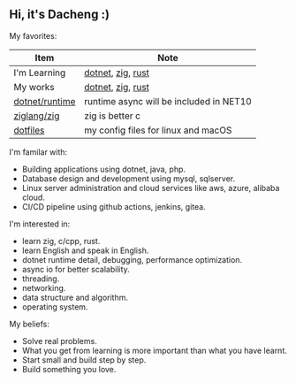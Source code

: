 ## Hi, it's Dacheng :)

My favorites:

| Item | Note |
| --- | --- |
| I'm Learning | [dotnet](https://github.com/dacheng-learn/dotnet), [zig](https://github.com/dacheng-learn/zig), [rust](https://github.com/dacheng-learn/rust) |
| My works | [dotnet](https://github.com/dacheng-dotnet), [zig](https://github.com/dacheng-zig), [rust](https://github.com/dacheng-rust) |
| [dotnet/runtime](https://github.com/dotnet/runtime) | runtime async will be included in NET10 |
| [ziglang/zig](https://github.com/ziglang/zig) | zig is better c |
| [dotfiles](https://github.com/dacheng-gao/dotfiles) | my config files for linux and macOS |

I'm familar with:
- Building applications using dotnet, java, php.
- Database design and development using mysql, sqlserver.
- Linux server administration and cloud services like aws, azure, alibaba cloud.
- CI/CD pipeline using github actions, jenkins, gitea.

I'm interested in:
- learn zig, c/cpp, rust.
- learn English and speak in English.
- dotnet runtime detail, debugging, performance optimization.
- async io for better scalability.
- threading.
- networking.
- data structure and algorithm.
- operating system.

My beliefs:
- Solve real problems.
- What you get from learning is more important than what you have learnt.
- Start small and build step by step.
- Build something you love.
